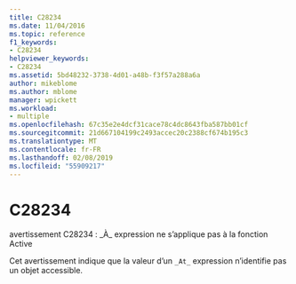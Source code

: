 ```yaml
---
title: C28234
ms.date: 11/04/2016
ms.topic: reference
f1_keywords:
- C28234
helpviewer_keywords:
- C28234
ms.assetid: 5bd48232-3738-4d01-a48b-f3f57a288a6a
author: mikeblome
ms.author: mblome
manager: wpickett
ms.workload:
- multiple
ms.openlocfilehash: 67c35e2e4dcf31cace78c4dc8643fba587bb01cf
ms.sourcegitcommit: 21d667104199c2493accec20c2388cf674b195c3
ms.translationtype: MT
ms.contentlocale: fr-FR
ms.lasthandoff: 02/08/2019
ms.locfileid: "55909217"
---
```

# <a name="c28234"></a>C28234
avertissement C28234 : \_À\_ expression ne s’applique pas à la fonction Active

 Cet avertissement indique que la valeur d’un `_At_` expression n’identifie pas un objet accessible.